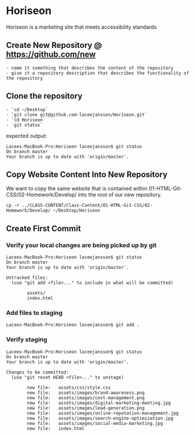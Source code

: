 # Horiseon
Horiseon is a marketing site that meets accessibility standards


## Create New Repository @ https://github.com/new
	- name it something that describes the content of the repository
	- give it a repository description that describes the functionality of the repository

## Clone the repository
	- `cd ~/Desktop`
	- `git clone git@github.com:laceejansson/Horiseon.git`
	- `cd Horiseon`
	- `git status`

expected output: 

```
Lacees-MacBook-Pro:Horiseon laceejansson$ git status
On branch master
Your branch is up to date with 'origin/master'.
```


## Copy Website Content Into New Repository

We want to copy the same website that is contained within 01-HTML-Git-CSS/02-Homework/Develop/ into the root of our new repository.

    cp -r ../CLASS-CONTENT/Class-Content/01-HTML-Git-CSS/02-Homework/Develop/ ~/Desktop/Horiseon


## Create First Commit

### Verify your local changes are being picked up by git

```
Lacees-MacBook-Pro:Horiseon laceejansson$ git status
On branch master
Your branch is up to date with 'origin/master'.

Untracked files:
  (use "git add <file>..." to include in what will be committed)

        assets/
        index.html
```

### Add files to staging

    Lacees-MacBook-Pro:Horiseon laceejansson$ git add .

### Verify staging

```
Lacees-MacBook-Pro:Horiseon laceejansson$ git status
On branch master
Your branch is up to date with 'origin/master'.

Changes to be committed:
  (use "git reset HEAD <file>..." to unstage)

        new file:   assets/css/style.css
        new file:   assets/images/brand-awareness.png
        new file:   assets/images/cost-management.png
        new file:   assets/images/digital-marketing-meeting.jpg
        new file:   assets/images/lead-generation.png
        new file:   assets/images/online-reputation-management.jpg
        new file:   assets/images/search-engine-optimization.jpg
        new file:   assets/images/social-media-marketing.jpg
        new file:   index.html

```

